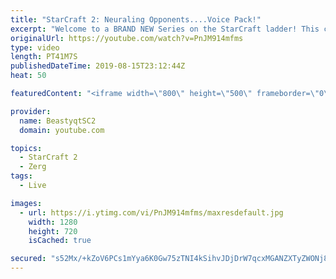 ```yaml
---
title: "StarCraft 2: Neuraling Opponents....Voice Pack!"
excerpt: "Welcome to a BRAND NEW Series on the StarCraft ladder! This challenege is called \"Infestors to GM,\" where I play Mass Infestors and try to get to Grandmaster! I am allowing myself to make Queens as well, but other than that, the gameplan is INFESTORS!!!  In this episode, we learn that when you neural"
originalUrl: https://youtube.com/watch?v=PnJM914mfms
type: video
length: PT41M7S
publishedDateTime: 2019-08-15T23:12:44Z
heat: 50

featuredContent: "<iframe width=\"800\" height=\"500\" frameborder=\"0\" src=\"https://www.youtube.com/embed/PnJM914mfms\" allow=\"accelerometer; autoplay; encrypted-media; gyroscope; picture-in-picture\" allowfullscreen></iframe>"

provider:
  name: BeastyqtSC2
  domain: youtube.com

topics:
  - StarCraft 2
  - Zerg
tags:
  - Live

images:
  - url: https://i.ytimg.com/vi/PnJM914mfms/maxresdefault.jpg
    width: 1280
    height: 720
    isCached: true

secured: "s52Mx/+kZoV6PCs1mYya6K0Gw75zTNI4kSihvJDjDrW7qcxMGANZXTyZWONj80cXV50JF51tiqPGoSpm+ZcuTn2nl3En5DLkZikHsUkvhzntqzPA8r3SZPN6OMwnZ1ONl87oPiRh6/AbVnw6tZqT9W28cEYvwhpWFFSmQ1nSS/YTXhhM/MFAyBnEED2S6OkC7MG7e8ppxuCnZCSE30zW1c9VuB1JPVQP1H8B2L0urcKFwQHL/qMQE1hTTi0nRmvOmh86tWI2mYGIqwXSTV6IrqeDGLu/Y+WyD3EOp8ZZZ4GSUDJ5p/+p/1JdKF8ikk4t2c9DcuRTMy8uk6v5Qc9DRz2bkk0wHSPAinhOyykYHbw4MM5nwBf4G8OXEv5oJznxneyt2ahYZmbwU0Xn9ONo1EZnVnsn9GGeeYbEwRa8XS0=;tW46C4S1+8DmJz1vK0kw6g=="
---
```


